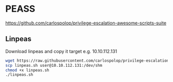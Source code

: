 # PEASS

<https://github.com/carlospolop/privilege-escalation-awesome-scripts-suite>

## Linpeas

Download linpeas and copy it target e.g. 10.10.112.131

```sh
wget https://raw.githubusercontent.com/carlospolop/privilege-escalation-awesome-scripts-suite/master/linPEAS/linpeas.sh
scp linpeas.sh user@10.10.112.131:/dev/shm
chmod +x linpeas.sh
./linpeas.sh
```
